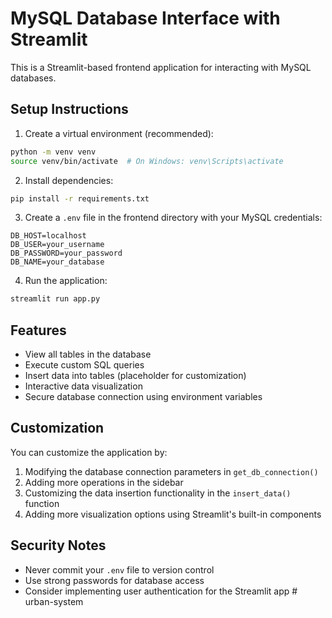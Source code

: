 # MySQL Database Interface with Streamlit

This is a Streamlit-based frontend application for interacting with MySQL databases.

## Setup Instructions

1. Create a virtual environment (recommended):
```bash
python -m venv venv
source venv/bin/activate  # On Windows: venv\Scripts\activate
```

2. Install dependencies:
```bash
pip install -r requirements.txt
```

3. Create a `.env` file in the frontend directory with your MySQL credentials:
```
DB_HOST=localhost
DB_USER=your_username
DB_PASSWORD=your_password
DB_NAME=your_database
```

4. Run the application:
```bash
streamlit run app.py
```

## Features

- View all tables in the database
- Execute custom SQL queries
- Insert data into tables (placeholder for customization)
- Interactive data visualization
- Secure database connection using environment variables

## Customization

You can customize the application by:
1. Modifying the database connection parameters in `get_db_connection()`
2. Adding more operations in the sidebar
3. Customizing the data insertion functionality in the `insert_data()` function
4. Adding more visualization options using Streamlit's built-in components

## Security Notes

- Never commit your `.env` file to version control
- Use strong passwords for database access
- Consider implementing user authentication for the Streamlit app # urban-system

